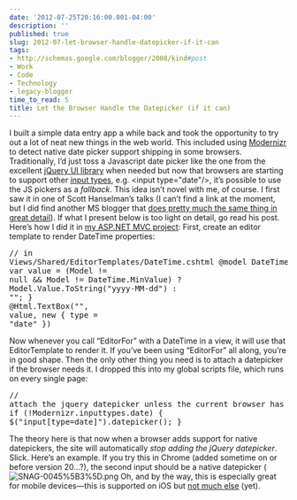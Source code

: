 ```yaml
---
date: '2012-07-25T20:16:00.001-04:00'
description: ''
published: true
slug: 2012-07-let-browser-handle-datepicker-if-it-can
tags:
- http://schemas.google.com/blogger/2008/kind#post
- Work
- Code
- Technology
- legacy-blogger
time_to_read: 5
title: Let the Browser Handle the Datepicker (if it can)
---
```



I built a simple data entry app a while back and took the opportunity to try out a lot of neat new things in the web world. This included using [Modernizr](http://modernizr.com/) to detect native date picker support shipping in some browsers.
Traditionally, I’d just toss a Javascript date picker like the one from the excellent [jQuery UI library](http://jqueryui.com/demos/datepicker/) when needed but now that browsers are starting to support other [input types](http://www.w3.org/TR/html-markup/input.html#input), e.g. &lt;input type="date"/&gt;, it’s possible to use the JS pickers as a *fallback*.
This idea isn’t novel with me, of course. I first saw it in one of Scott Hanselman’s talks (I can’t find a link at the moment, but I did find another MS blogger that [does pretty much the same thing in great detail](http://www.asp.net/mvc/tutorials/javascript/using-the-html5-and-jquery-ui-datepicker-popup-calendar-with-aspnet-mvc/using-the-html5-and-jquery-ui-datepicker-popup-calendar-with-aspnet-mvc-part-4)). If what I present below is too light on detail, go read his post.
Here’s how I did it in [my ASP.NET MVC project](https://github.com/mharen/service-tracker/):
First, create an editor template to render DateTime properties:<pre class="csharpcode"><span class="rem">// in Views/Shared/EditorTemplates/DateTime.cshtml</span>
﻿@model DateTime?
@{ 
     var <span class="kwrd">value</span> = (Model != <span class="kwrd">null</span> &amp;&amp; Model != DateTime.MinValue)
        ? Model.Value.ToString(<span class="str">"yyyy-MM-dd"</span>) 
        : <span class="str">""</span>; 
}
@Html.TextBox(<span class="str">""</span>, <span class="kwrd">value</span>, <span class="kwrd">new</span> { type = <span class="str">"date"</span> })</pre>
Now whenever you call “EditorFor” with a DateTime in a view, it will use that EditorTemplate to render it. If you’ve been using “EditorFor” all along, you’re in good shape.
Then the only other thing you need is to attach a datepicker if the browser needs it. I dropped this into my global scripts file, which runs on every single page:<pre class="csharpcode"><span class="rem">// attach the jquery datepicker unless the current browser has one</span>
<span class="kwrd">if</span> (!Modernizr.inputtypes.date) {
    $(<span class="str">"input[type=date]"</span>).datepicker();
}</pre>
The theory here is that now when a browser adds support for native datepickers, the site will automatically *stop adding the jQuery datepicker*. Slick.
Here’s an example. If you try this in Chrome (added sometime on or before version 20…?), the second input should be a native datepicker (![SNAG-0045%5B3%5D.png](SNAG-0045%5B3%5D.png)</a>
Oh, and by the way, this is especially great for mobile devices—this is supported on iOS but [not much else](http://caniuse.com/#feat=input-datetime) (yet).
